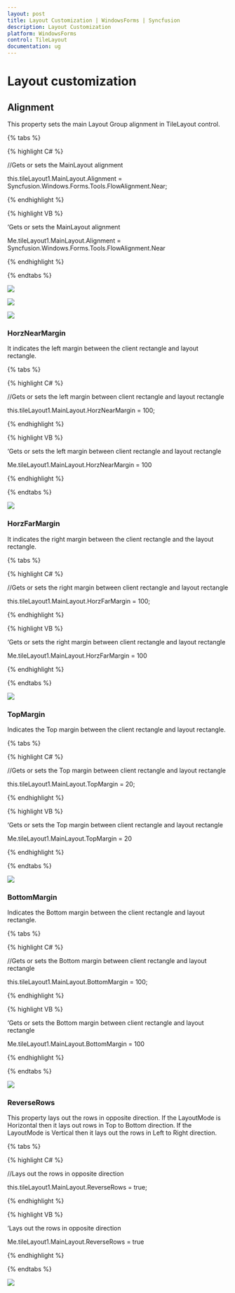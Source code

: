 ```yaml
---
layout: post
title: Layout Customization | WindowsForms | Syncfusion
description: Layout Customization
platform: WindowsForms
control: TileLayout 
documentation: ug
---
```



# Layout customization

## Alignment

This property sets the main Layout Group alignment in TileLayout control.


{% tabs %}

{% highlight C# %}

//Gets or sets the MainLayout alignment

this.tileLayout1.MainLayout.Alignment = Syncfusion.Windows.Forms.Tools.FlowAlignment.Near;

{% endhighlight %}


{% highlight VB %}

‘Gets or sets the MainLayout alignment

Me.tileLayout1.MainLayout.Alignment = Syncfusion.Windows.Forms.Tools.FlowAlignment.Near
 
{% endhighlight %}

{% endtabs %}


![](Layout-Customization_images/NearAlignment.png)

![](Layout-Customization_images/FarAlignment.png)

![](Layout-Customization_images/CenterAlignment.png)

### HorzNearMargin

It indicates the left margin between the client rectangle and layout rectangle.

{% tabs %}

{% highlight C# %}

//Gets or sets the left margin between client rectangle and layout rectangle

this.tileLayout1.MainLayout.HorzNearMargin = 100;

{% endhighlight %}


{% highlight VB %}

‘Gets or sets the left margin between client rectangle and layout rectangle

Me.tileLayout1.MainLayout.HorzNearMargin = 100
 
{% endhighlight %}

{% endtabs %}

![](Layout-Customization_images/HorNearMargin.png)

### HorzFarMargin

It indicates the right margin between the client rectangle and the layout rectangle.

{% tabs %}

{% highlight C# %}

//Gets or sets the right margin between client rectangle and layout rectangle

this.tileLayout1.MainLayout.HorzFarMargin = 100;

{% endhighlight %}


{% highlight VB %}

‘Gets or sets the right margin between client rectangle and layout rectangle

Me.tileLayout1.MainLayout.HorzFarMargin = 100
 
{% endhighlight %}

{% endtabs %}

![](Layout-Customization_images/HorFarMargin.png)

### TopMargin

Indicates the Top margin between the client rectangle and layout rectangle.

{% tabs %}

{% highlight C# %}

//Gets or sets the Top margin between client rectangle and layout rectangle 

this.tileLayout1.MainLayout.TopMargin = 20;

{% endhighlight %}


{% highlight VB %}

‘Gets or sets the Top margin between client rectangle and layout rectangle

Me.tileLayout1.MainLayout.TopMargin = 20
 
{% endhighlight %}

{% endtabs %}

![](Layout-Customization_images/TopMargin.png)

### BottomMargin

Indicates the Bottom margin between the client rectangle and layout rectangle.

{% tabs %}

{% highlight C# %}

//Gets or sets the Bottom margin between client rectangle and layout rectangle

this.tileLayout1.MainLayout.BottomMargin = 100;


{% endhighlight %}


{% highlight VB %}

‘Gets or sets the Bottom margin between client rectangle and layout rectangle

Me.tileLayout1.MainLayout.BottomMargin = 100

 
{% endhighlight %}

{% endtabs %}

![](Layout-Customization_images/BottomMargin.png)

### ReverseRows

This property lays out the rows in opposite direction. If the LayoutMode is Horizontal then it lays out rows in Top to Bottom direction. If the LayoutMode is Vertical then it lays out the rows in Left to Right direction.

{% tabs %}

{% highlight C# %}

//Lays out the rows in opposite direction

this.tileLayout1.MainLayout.ReverseRows = true;

{% endhighlight %}


{% highlight VB %}

‘Lays out the rows in opposite direction
  
Me.tileLayout1.MainLayout.ReverseRows = true
 
{% endhighlight %}

{% endtabs %}

![](Layout-Customization_images/ReverseRows.png)

